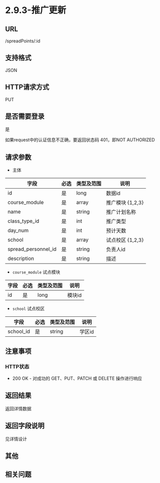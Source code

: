 # 2.9.3-推广更新

## URL

/spreadPoints/:id

## 支持格式

JSON

## HTTP请求方式

PUT

## 是否需要登录

是

如果request中的认证信息不正确，要返回状态码 401，即NOT AUTHORIZED

## 请求参数

- 主体

字段 | 必选 | 类型及范围 | 说明
----|------|----------|-------------
id                  |   是   | long      | 数据id
course_module       |   是   | array     | 推广模块 {1,2,3}
name                |   是   | string    | 推广计划名称
class_type_id       |   是   | int       | 推广类型
day_num             |   是   | int       | 预计天数
school              |   是   | array     | 试点校区 {1,2,3}
spread_personnel_id |   是   | string    | 负责人id
description         |   是   | string    | 描述

- `course_module` 试点模块

字段 | 必选 | 类型及范围 | 说明
----|------|----------|-------------
id         |   是   | long    | 模块id

- `school` 试点校区

字段 | 必选 | 类型及范围 | 说明
----|------|----------|-------------
school_id               |   是   | string    | 学区id

## 注意事项

### HTTP状态

- 200 OK - 对成功的 GET、PUT、PATCH 或 DELETE 操作进行响应

## 返回结果

返回详情数据

## 返回字段说明

见详情设计

## 其他

## 相关问题
